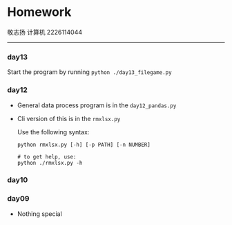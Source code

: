 # Homework
敬志扬 计算机 2226114044

---
### day13
Start the program by running `python ./day13_filegame.py`

### day12
- General data process program is in the `day12_pandas.py`
- Cli version of this is in the `rmxlsx.py`
 
  Use the following syntax: 
  ```shell
  python rmxlsx.py [-h] [-p PATH] [-n NUMBER] 
  
  # to get help, use:
  python ./rmxlsx.py -h
  ```

### day10

  

### day09
- Nothing special